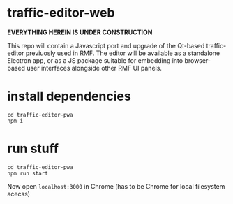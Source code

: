 # traffic-editor-web

**EVERYTHING HEREIN IS UNDER CONSTRUCTION**

This repo will contain a Javascript port and upgrade of the Qt-based traffic-editor previuosly used in RMF.
The editor will be available as a standalone Electron app, or as a JS package suitable for embedding into browser-based user interfaces alongside other RMF UI panels.

# install dependencies

```
cd traffic-editor-pwa
npm i
```

# run stuff
```
cd traffic-editor-pwa
npm run start
```
Now open `localhost:3000` in Chrome (has to be Chrome for local filesystem acecss)
